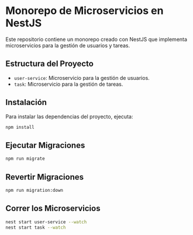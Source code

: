# Monorepo de Microservicios en NestJS

Este repositorio contiene un monorepo creado con NestJS que implementa microservicios para la gestión de usuarios y tareas.

## Estructura del Proyecto

- `user-service`: Microservicio para la gestión de usuarios.
- `task`: Microservicio para la gestión de tareas.

## Instalación

Para instalar las dependencias del proyecto, ejecuta:

```bash
npm install
```

## Ejecutar Migraciones
```bash
npm run migrate
```

## Revertir Migraciones
```bash
npm run migration:down
```

## Correr los Microservicios

```bash
nest start user-service --watch
nest start task --watch
```

